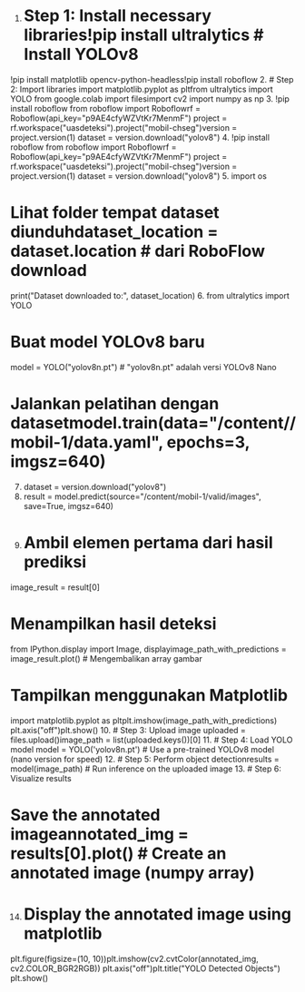 1. # Step 1: Install necessary libraries!pip install ultralytics  # Install YOLOv8
!pip install matplotlib opencv-python-headless!pip install roboflow
2. # Step 2: Import libraries
import matplotlib.pyplot as pltfrom ultralytics import YOLO
from google.colab import filesimport cv2
import numpy as np
3. !pip install roboflow
from roboflow import Roboflowrf = Roboflow(api_key="p9AE4cfyWZVtKr7MenmF")
project = rf.workspace("uasdeteksi").project("mobil-chseg")version = project.version(1)
dataset = version.download("yolov8")
4. !pip install roboflow
from roboflow import Roboflowrf = Roboflow(api_key="p9AE4cfyWZVtKr7MenmF")
project = rf.workspace("uasdeteksi").project("mobil-chseg")version = project.version(1)
dataset = version.download("yolov8")
5. import os
# Lihat folder tempat dataset diunduhdataset_location = dataset.location  # dari RoboFlow download
print("Dataset downloaded to:", dataset_location)
6. from ultralytics import YOLO
# Buat model YOLOv8 baru
model = YOLO("yolov8n.pt")  # "yolov8n.pt" adalah versi YOLOv8 Nano
# Jalankan pelatihan dengan datasetmodel.train(data="/content//mobil-1/data.yaml", epochs=3, imgsz=640)
7. dataset = version.download("yolov8")
8. result = model.predict(source="/content/mobil-1/valid/images", save=True, imgsz=640)
9. # Ambil elemen pertama dari hasil prediksi
image_result = result[0]
# Menampilkan hasil deteksi
from IPython.display import Image, displayimage_path_with_predictions = image_result.plot()  # Mengembalikan array gambar
# Tampilkan menggunakan Matplotlib
import matplotlib.pyplot as pltplt.imshow(image_path_with_predictions)
plt.axis("off")plt.show()
10. # Step 3: Upload image
uploaded = files.upload()image_path = list(uploaded.keys())[0]
11. # Step 4: Load YOLO model
model = YOLO('yolov8n.pt')  # Use a pre-trained YOLOv8 model (nano version for speed)
12. # Step 5: Perform object detectionresults = model(image_path)  # Run inference on the uploaded image
13.  # Step 6: Visualize results
# Save the annotated imageannotated_img = results[0].plot()  # Create an annotated image (numpy array)
14. # Display the annotated image using matplotlib
plt.figure(figsize=(10, 10))plt.imshow(cv2.cvtColor(annotated_img, cv2.COLOR_BGR2RGB))
plt.axis("off")plt.title("YOLO Detected Objects")
plt.show()

